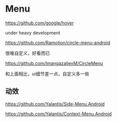 # Menu

https://github.com/google/hover

under heavy development

https://github.com/Ramotion/circle-menu-android

很难自定义，好看而已

https://github.com/ImangazalievM/CircleMenu

和上面相比，ui细节差一点，自定义多一些





## 动效

https://github.com/Yalantis/Side-Menu.Android

https://github.com/Yalantis/Context-Menu.Android